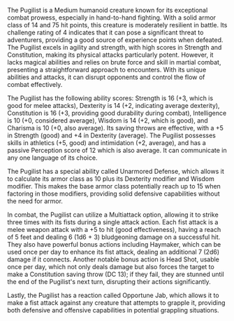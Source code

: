 The Pugilist is a Medium humanoid creature known for its exceptional combat prowess, especially in hand-to-hand fighting. With a solid armor class of 14 and 75 hit points, this creature is moderately resilient in battle. Its challenge rating of 4 indicates that it can pose a significant threat to adventurers, providing a good source of experience points when defeated. The Pugilist excels in agility and strength, with high scores in Strength and Constitution, making its physical attacks particularly potent. However, it lacks magical abilities and relies on brute force and skill in martial combat, presenting a straightforward approach to encounters. With its unique abilities and attacks, it can disrupt opponents and control the flow of combat effectively.

The Pugilist has the following ability scores: Strength is 16 (+3, which is good for melee attacks), Dexterity is 14 (+2, indicating average dexterity), Constitution is 16 (+3, providing good durability during combat), Intelligence is 10 (+0, considered average), Wisdom is 14 (+2, which is good), and Charisma is 10 (+0, also average). Its saving throws are effective, with a +5 in Strength (good) and +4 in Dexterity (average). The Pugilist possesses skills in athletics (+5, good) and intimidation (+2, average), and has a passive Perception score of 12 which is also average. It can communicate in any one language of its choice.

The Pugilist has a special ability called Unarmored Defense, which allows it to calculate its armor class as 10 plus its Dexterity modifier and Wisdom modifier. This makes the base armor class potentially reach up to 15 when factoring in those modifiers, providing solid defensive capabilities without the need for armor.

In combat, the Pugilist can utilize a Multiattack option, allowing it to strike three times with its fists during a single attack action. Each fist attack is a melee weapon attack with a +5 to hit (good effectiveness), having a reach of 5 feet and dealing 6 (1d6 + 3) bludgeoning damage on a successful hit. They also have powerful bonus actions including Haymaker, which can be used once per day to enhance its fist attack, dealing an additional 7 (2d6) damage if it connects. Another notable bonus action is Head Shot, usable once per day, which not only deals damage but also forces the target to make a Constitution saving throw (DC 13); if they fail, they are stunned until the end of the Pugilist's next turn, disrupting their actions significantly. 

Lastly, the Pugilist has a reaction called Opportune Jab, which allows it to make a fist attack against any creature that attempts to grapple it, providing both defensive and offensive capabilities in potential grappling situations.
